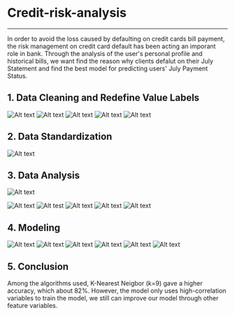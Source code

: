 # Credit-risk-analysis
----------------------------------------
In order to avoid the loss caused by defaulting on credit cards bill payment, the risk management on credit card default has been acting an imporant role in bank. Through the analysis of the user's personal profile and historical bills, we want find the reason why clients defalut on their July Statement and find the best model for predicting users' July Payment Status.

## 1. Data Cleaning and Redefine Value Labels

![Alt text](https://github.com/shasha09/Credit-risk-analysis/blob/master/PNG/1.Assumption-age.png)
![Alt text](https://github.com/shasha09/Credit-risk-analysis/blob/master/PNG/2.Redefine%20Value%20Labels%20-%20Sex.png)
![Alt text](https://github.com/shasha09/Credit-risk-analysis/blob/master/PNG/3.Redefine%20Value%20Labels%20-%20Education.png)
![Alt text](https://github.com/shasha09/Credit-risk-analysis/blob/master/PNG/4.Redefine%20Value%20Labels%20%E2%80%93%20Marital%20Status.png)
![Alt text](https://github.com/shasha09/Credit-risk-analysis/blob/master/PNG/5.Redefine%20Value%20Labels%20%E2%80%93%20Repay%20Status.png)

## 2. Data Standardization
![Alt text](https://github.com/shasha09/Credit-risk-analysis/blob/master/PNG/6.Data%20Standardization.png)

## 3. Data Analysis

![Alt text](https://github.com/shasha09/Credit-risk-analysis/blob/master/PNG/7.Correlation.png)

![Alt text](https://github.com/shasha09/Credit-risk-analysis/blob/master/PNG/8.Age.png)
![Alt test](https://github.com/shasha09/Credit-risk-analysis/blob/master/PNG/9.%20Credit-Limit.png)
![Alt text](https://github.com/shasha09/Credit-risk-analysis/blob/master/PNG/10.Sex.png)
![Alt text](https://github.com/shasha09/Credit-risk-analysis/blob/master/PNG/11.Education.png)
![Alt text](https://github.com/shasha09/Credit-risk-analysis/blob/master/PNG/12.%20Marital%20Status.png)

## 4. Modeling
![Alt text](https://github.com/shasha09/Credit-risk-analysis/blob/master/PNG/13.Correlation.png)
![Alt text](https://github.com/shasha09/Credit-risk-analysis/blob/master/PNG/14.Modeling-Assupmtion.png)
![Alt text](https://github.com/shasha09/Credit-risk-analysis/blob/master/PNG/15.Modeling-Logistic%20Regression.png)
![Alt text](https://github.com/shasha09/Credit-risk-analysis/blob/master/PNG/16.Modeling-K-Nearest%20Neighbor.png)
![Alt text](https://github.com/shasha09/Credit-risk-analysis/blob/master/PNG/17.Modeling-Randomforest.png)
![Alt text](https://github.com/shasha09/Credit-risk-analysis/blob/master/PNG/18.Modeling-SVM.png)

## 5. Conclusion
Among the algorithms used, K-Nearest Neigbor (k=9) gave a higher accuracy, which about 82%. However, the model only uses high-correlation variables to train the model, we still can improve our model through other feature variables.
